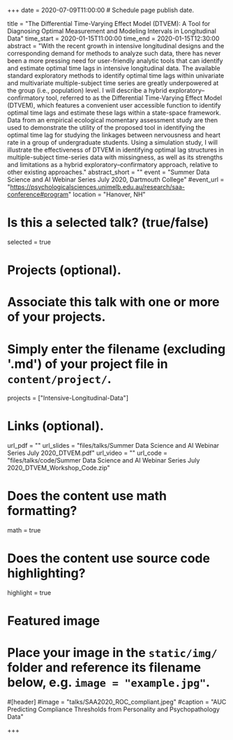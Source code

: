 +++
date = 2020-07-09T11:00:00  # Schedule page publish date.

title = "The Differential Time-Varying Effect Model (DTVEM): A Tool for Diagnosing Optimal Measurement and Modeling Intervals in Longitudinal Data"
time_start = 2020-01-15T11:00:00
time_end = 2020-01-15T12:30:00
abstract = "With the recent growth in intensive longitudinal designs and the corresponding demand for methods to analyze such data, there has never been a more pressing need for user-friendly analytic tools that can identify and estimate optimal time lags in intensive longitudinal data. The available standard exploratory methods to identify optimal time lags within univariate and multivariate multiple-subject time series are greatly underpowered at the group (i.e., population) level. I will describe a hybrid exploratory–confirmatory tool, referred to as the Differential Time-Varying Effect Model (DTVEM), which features a convenient user accessible function to identify optimal time lags and estimate these lags within a state-space framework. Data from an empirical ecological momentary assessment study are then used to demonstrate the utility of the proposed tool in identifying the optimal time lag for studying the linkages between nervousness and heart rate in a group of undergraduate students. Using a simulation study, I will illustrate the effectiveness of DTVEM in identifying optimal lag structures in multiple-subject time-series data with missingness, as well as its strengths and limitations as a hybrid exploratory–confirmatory approach, relative to other existing approaches."
abstract_short = ""
event = "Summer Data Science and AI Webinar Series July 2020, Dartmouth College"
#event_url = "https://psychologicalsciences.unimelb.edu.au/research/saa-conference#program"
location = "Hanover, NH"

# Is this a selected talk? (true/false)
selected = true

# Projects (optional).
#   Associate this talk with one or more of your projects.
#   Simply enter the filename (excluding '.md') of your project file in `content/project/`.
projects = ["Intensive-Longitudinal-Data"]

# Links (optional).
url_pdf = ""
url_slides = "files/talks/Summer Data Science and AI Webinar Series July 2020_DTVEM.pdf"
url_video = ""
url_code = "files/talks/code/Summer Data Science and AI Webinar Series July 2020_DTVEM_Workshop_Code.zip"

# Does the content use math formatting?
math = true

# Does the content use source code highlighting?
highlight = true

# Featured image
# Place your image in the `static/img/` folder and reference its filename below, e.g. `image = "example.jpg"`.
#[header]
#image = "talks/SAA2020_ROC_compliant.jpeg"
#caption = "AUC Predicting Compliance Thresholds from Personality and Psychopathology Data"

+++
